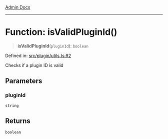 [Admin Docs](/)

***

# Function: isValidPluginId()

> **isValidPluginId**(`pluginId`): `boolean`

Defined in: [src/plugin/utils.ts:92](https://github.com/Sourya07/talawa-api/blob/cfbd515d04ffba748b09232a33807f1845dd1878/src/plugin/utils.ts#L92)

Checks if a plugin ID is valid

## Parameters

### pluginId

`string`

## Returns

`boolean`
